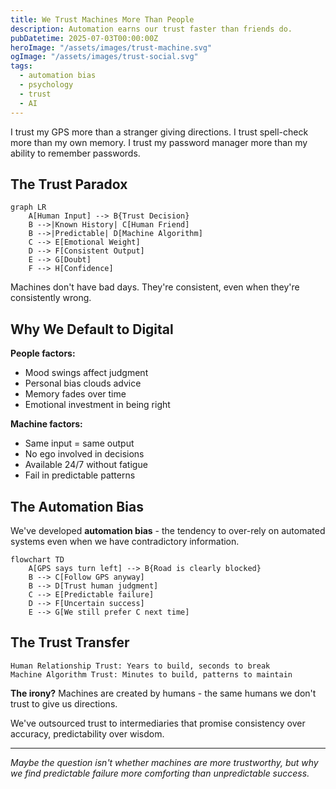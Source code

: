 ```yaml
---
title: We Trust Machines More Than People
description: Automation earns our trust faster than friends do.
pubDatetime: 2025-07-03T00:00:00Z
heroImage: "/assets/images/trust-machine.svg"
ogImage: "/assets/images/trust-social.svg"
tags:
  - automation bias
  - psychology
  - trust
  - AI
---
```


I trust my GPS more than a stranger giving directions.
I trust spell-check more than my own memory.
I trust my password manager more than my ability to remember passwords.

## The Trust Paradox

```mermaid
graph LR
    A[Human Input] --> B{Trust Decision}
    B -->|Known History| C[Human Friend]
    B -->|Predictable| D[Machine Algorithm]
    C --> E[Emotional Weight]
    D --> F[Consistent Output]
    E --> G[Doubt]
    F --> H[Confidence]
```

Machines don't have bad days. They're consistent, even when they're consistently wrong.

## Why We Default to Digital

**People factors:**
- Mood swings affect judgment
- Personal bias clouds advice  
- Memory fades over time
- Emotional investment in being right

**Machine factors:**
- Same input = same output
- No ego involved in decisions
- Available 24/7 without fatigue
- Fail in predictable patterns

## The Automation Bias

We've developed **automation bias** - the tendency to over-rely on automated systems even when we have contradictory information.

```mermaid
flowchart TD
    A[GPS says turn left] --> B{Road is clearly blocked}
    B --> C[Follow GPS anyway]
    B --> D[Trust human judgment]
    C --> E[Predictable failure]
    D --> F[Uncertain success]
    E --> G[We still prefer C next time]
```

## The Trust Transfer

```
Human Relationship Trust: Years to build, seconds to break
Machine Algorithm Trust: Minutes to build, patterns to maintain
```

**The irony?** Machines are created by humans - the same humans we don't trust to give us directions.

We've outsourced trust to intermediaries that promise consistency over accuracy, predictability over wisdom.

---

*Maybe the question isn't whether machines are more trustworthy, but why we find predictable failure more comforting than unpredictable success.*
